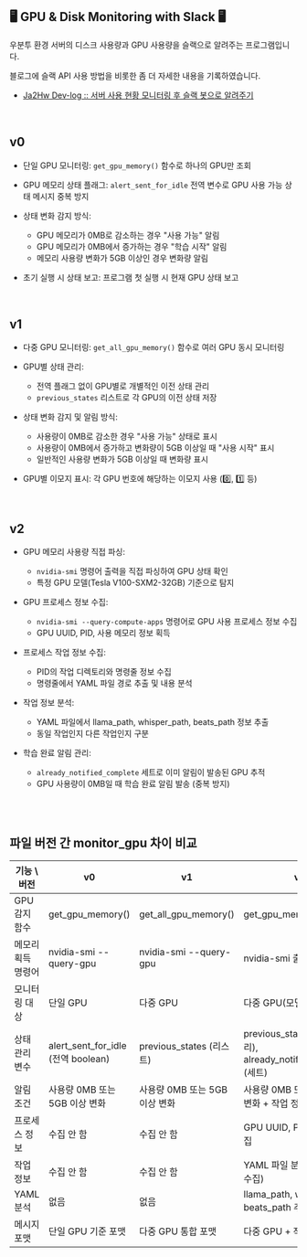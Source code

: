 ## 🖥️ GPU & Disk Monitoring with Slack 🖥️
우분투 환경 서버의 디스크 사용량과 GPU 사용량을 슬랙으로 알려주는 프로그램입니다.

블로그에 슬랙 API 사용 방법을 비롯한 좀 더 자세한 내용을 기록하였습니다.
- [Ja2Hw Dev-log :: 서버 사용 현황 모니터링 후 슬랙 봇으로 알려주기](https://ja2hw.tistory.com/6)

<br>

## v0
- 단일 GPU 모니터링: `get_gpu_memory()` 함수로 하나의 GPU만 조회

- GPU 메모리 상태 플래그: `alert_sent_for_idle` 전역 변수로 GPU 사용 가능 상태 메시지 중복 방지

- 상태 변화 감지 방식:
  - GPU 메모리가 0MB로 감소하는 경우 "사용 가능" 알림
  - GPU 메모리가 0MB에서 증가하는 경우 "학습 시작" 알림
  - 메모리 사용량 변화가 5GB 이상인 경우 변화량 알림

- 초기 실행 시 상태 보고: 프로그램 첫 실행 시 현재 GPU 상태 보고

<br>

## v1
- 다중 GPU 모니터링: `get_all_gpu_memory()` 함수로 여러 GPU 동시 모니터링

- GPU별 상태 관리:
  - 전역 플래그 없이 GPU별로 개별적인 이전 상태 관리
  - `previous_states` 리스트로 각 GPU의 이전 상태 저장

- 상태 변화 감지 및 알림 방식:
  - 사용량이 0MB로 감소한 경우 "사용 가능" 상태로 표시
  - 사용량이 0MB에서 증가하고 변화량이 5GB 이상일 때 "사용 시작" 표시
  - 일반적인 사용량 변화가 5GB 이상일 때 변화량 표시

- GPU별 이모지 표시: 각 GPU 번호에 해당하는 이모지 사용 (0️⃣, 1️⃣ 등)

<br>

## v2
- GPU 메모리 사용량 직접 파싱:
  - `nvidia-smi` 명령어 출력을 직접 파싱하여 GPU 상태 확인
  - 특정 GPU 모델(Tesla V100-SXM2-32GB) 기준으로 탐지

- GPU 프로세스 정보 수집:
  - `nvidia-smi --query-compute-apps` 명령어로 GPU 사용 프로세스 정보 수집
  - GPU UUID, PID, 사용 메모리 정보 획득

- 프로세스 작업 정보 수집:
  - PID의 작업 디렉토리와 명령줄 정보 수집
  - 명령줄에서 YAML 파일 경로 추출 및 내용 분석

- 작업 정보 분석:
  - YAML 파일에서 llama_path, whisper_path, beats_path 정보 추출
  - 동일 작업인지 다른 작업인지 구분

- 학습 완료 알림 관리:
  - `already_notified_complete` 세트로 이미 알림이 발송된 GPU 추적
  - GPU 사용량이 0MB일 때 학습 완료 알림 발송 (중복 방지)

<br><br>

## 파일 버전 간 monitor_gpu 차이 비교

| 기능 \ 버전 | v0 | v1 | v2 |
|------------|----------------|-----------------|-------------------|
| GPU 감지 함수 | get_gpu_memory() | get_all_gpu_memory() | get_gpu_memory_usage() |
| 메모리 획득 명령어 | nvidia-smi --query-gpu | nvidia-smi --query-gpu | nvidia-smi 출력 직접 파싱 |
| 모니터링 대상 | 단일 GPU | 다중 GPU | 다중 GPU(모델명 기준 탐지) |
| 상태 관리 변수 | alert_sent_for_idle (전역 boolean) | previous_states (리스트) | previous_states (딕셔너리), already_notified_complete (세트) |
| 알림 조건 | 사용량 0MB 또는 5GB 이상 변화 | 사용량 0MB 또는 5GB 이상 변화 | 사용량 0MB 또는 5GB 이상 변화 + 작업 정보 |
| 프로세스 정보 | 수집 안 함 | 수집 안 함 | GPU UUID, PID, 메모리 수집 |
| 작업 정보 | 수집 안 함 | 수집 안 함 | YAML 파일 분석 (모델 경로 수집) |
| YAML 분석 | 없음 | 없음 | llama_path, whisper_path, beats_path 추출 |
| 메시지 포맷 | 단일 GPU 기준 포맷 | 다중 GPU 통합 포맷 | 다중 GPU + 작업 정보 포맷 |

<br>
